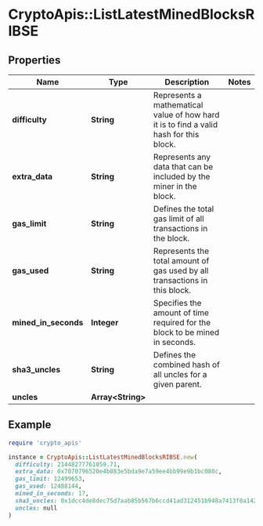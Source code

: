 # CryptoApis::ListLatestMinedBlocksRIBSE

## Properties

| Name | Type | Description | Notes |
| ---- | ---- | ----------- | ----- |
| **difficulty** | **String** | Represents a mathematical value of how hard it is to find a valid hash for this block. |  |
| **extra_data** | **String** | Represents any data that can be included by the miner in the block. |  |
| **gas_limit** | **String** | Defines the total gas limit of all transactions in the block. |  |
| **gas_used** | **String** | Represents the total amount of gas used by all transactions in this block. |  |
| **mined_in_seconds** | **Integer** | Specifies the amount of time required for the block to be mined in seconds. |  |
| **sha3_uncles** | **String** | Defines the combined hash of all uncles for a given parent. |  |
| **uncles** | **Array&lt;String&gt;** |  |  |

## Example

```ruby
require 'crypto_apis'

instance = CryptoApis::ListLatestMinedBlocksRIBSE.new(
  difficulty: 21448277761059.71,
  extra_data: 0x7070796520e4b883e5bda9e7a59ee4bb99e9b1bc080c,
  gas_limit: 12499653,
  gas_used: 12488144,
  mined_in_seconds: 17,
  sha3_uncles: 0x1dcc4de8dec75d7aab85b567b6ccd41ad312451b948a7413f0a142fd40d49347,
  uncles: null
)
```

